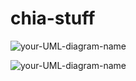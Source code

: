 # chia-stuff

![your-UML-diagram-name](http://www.plantuml.com/plantuml/proxy?cache=no&src=https://raw.githubusercontent.com/emlowe/chia-stuff/main/farming.puml?token=AHJQUEIEVIMMEUUBXZIOQULBEZTBK)

![your-UML-diagram-name](http://www.plantuml.com/plantuml/proxy?cache=no&src=https://raw.githubusercontent.com/jonashackt/plantuml-markdown/master/example-uml.iuml)

